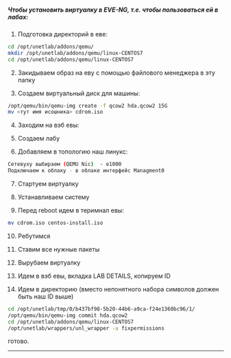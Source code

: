 ##### Чтобы установить виртуалку в EVE-NG, т.е. чтобы пользоваться ей в лабах:


1. Подготовка директорий в еве:

```sh
cd /opt/unetlab/addons/qemu/
mkdir /opt/unetlab/addons/qemu/linux-CENTOS7
cd /opt/unetlab/addons/qemu/linux-CENTOS7
```

2. Закидываем образ на еву с помощью файлового менеджера в эту папку

3. Создаем виртуальный диск для машины:

```sh
/opt/qemu/bin/qemu-img create -f qcow2 hda.qcow2 15G
mv <тут имя исошника> cdrom.iso
```
4. Заходим на вэб евы:

5. Создаем лабу

6. Добавляем в топологию наш линукс:

```sh
Сетевуху выбираем (QEMU Nic)  - e1000
Подключаем к облаку - в облаке интерфейс Managment0
```

7. Стартуем виртуалку

8. Устанавливаем систему

9. Перед reboot идем в теримнал евы:

```sh
mv cdrom.iso centos-install.iso
```

10. Ребутимся

11. Ставим все нужные пакеты

12. Вырубаем виртуалку

13. Идем в вэб евы, вкладка LAB DETAILS, копируем ID

14. Идем в директорию (вместо непонятного набора символов должен быть наш ID выше)

```sh
cd /opt/unetlab/tmp/0/b437bf98-5b20-44b6-a9ca-f24e1360bc96/1/
/opt/qemu/bin/qemu-img commit hda.qcow2
cd /opt/unetlab/addons/qemu/linux-CENTOS7
/opt/unetlab/wrappers/unl_wrapper -a fixpermissions
```

готово.

-----------------------------
